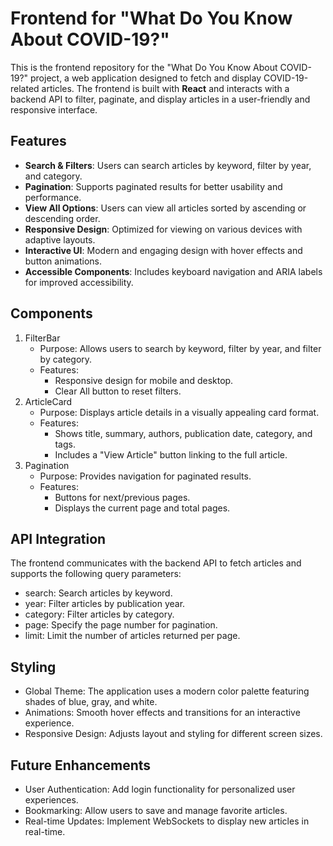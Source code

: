 # Frontend for "What Do You Know About COVID-19?"

This is the frontend repository for the "What Do You Know About COVID-19?" project, a web application designed to fetch and display COVID-19-related articles. The frontend is built with **React** and interacts with a backend API to filter, paginate, and display articles in a user-friendly and responsive interface.

## Features

- **Search & Filters**: Users can search articles by keyword, filter by year, and category.
- **Pagination**: Supports paginated results for better usability and performance.
- **View All Options**: Users can view all articles sorted by ascending or descending order.
- **Responsive Design**: Optimized for viewing on various devices with adaptive layouts.
- **Interactive UI**: Modern and engaging design with hover effects and button animations.
- **Accessible Components**: Includes keyboard navigation and ARIA labels for improved accessibility.

## Components

1. FilterBar
   - Purpose: Allows users to search by keyword, filter by year, and filter by category.
   - Features:
     - Responsive design for mobile and desktop.
     - Clear All button to reset filters.
2. ArticleCard
   - Purpose: Displays article details in a visually appealing card format.
   - Features:
     - Shows title, summary, authors, publication date, category, and tags.
     - Includes a "View Article" button linking to the full article.
3. Pagination
   - Purpose: Provides navigation for paginated results.
   - Features:
     - Buttons for next/previous pages.
     - Displays the current page and total pages.

## API Integration

The frontend communicates with the backend API to fetch articles and supports the following query parameters:

- search: Search articles by keyword.
- year: Filter articles by publication year.
- category: Filter articles by category.
- page: Specify the page number for pagination.
- limit: Limit the number of articles returned per page.

## Styling

- Global Theme: The application uses a modern color palette featuring shades of blue, gray, and white.
- Animations: Smooth hover effects and transitions for an interactive experience.
- Responsive Design: Adjusts layout and styling for different screen sizes.

## Future Enhancements

- User Authentication: Add login functionality for personalized user experiences.
- Bookmarking: Allow users to save and manage favorite articles.
- Real-time Updates: Implement WebSockets to display new articles in real-time.
